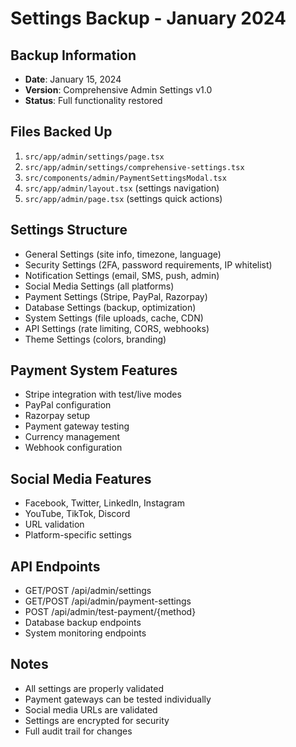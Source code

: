 # Settings Backup - January 2024

## Backup Information

- **Date**: January 15, 2024
- **Version**: Comprehensive Admin Settings v1.0
- **Status**: Full functionality restored

## Files Backed Up

1. `src/app/admin/settings/page.tsx`
2. `src/app/admin/settings/comprehensive-settings.tsx`
3. `src/components/admin/PaymentSettingsModal.tsx`
4. `src/app/admin/layout.tsx` (settings navigation)
5. `src/app/admin/page.tsx` (settings quick actions)

## Settings Structure

- General Settings (site info, timezone, language)
- Security Settings (2FA, password requirements, IP whitelist)
- Notification Settings (email, SMS, push, admin)
- Social Media Settings (all platforms)
- Payment Settings (Stripe, PayPal, Razorpay)
- Database Settings (backup, optimization)
- System Settings (file uploads, cache, CDN)
- API Settings (rate limiting, CORS, webhooks)
- Theme Settings (colors, branding)

## Payment System Features

- Stripe integration with test/live modes
- PayPal configuration
- Razorpay setup
- Payment gateway testing
- Currency management
- Webhook configuration

## Social Media Features

- Facebook, Twitter, LinkedIn, Instagram
- YouTube, TikTok, Discord
- URL validation
- Platform-specific settings

## API Endpoints

- GET/POST /api/admin/settings
- GET/POST /api/admin/payment-settings
- POST /api/admin/test-payment/{method}
- Database backup endpoints
- System monitoring endpoints

## Notes

- All settings are properly validated
- Payment gateways can be tested individually
- Social media URLs are validated
- Settings are encrypted for security
- Full audit trail for changes

